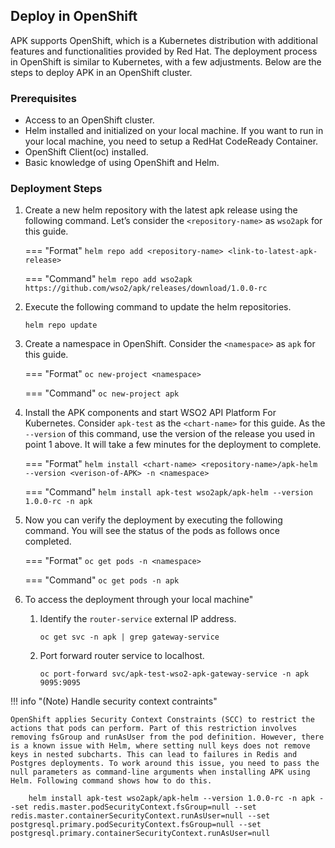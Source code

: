 ## Deploy in OpenShift

APK supports OpenShift, which is a Kubernetes distribution with additional features and functionalities provided by Red Hat. The deployment process in OpenShift is similar to Kubernetes, with a few adjustments. Below are the steps to deploy APK in an OpenShift cluster.

### Prerequisites
* Access to an OpenShift cluster.
* Helm installed and initialized on your local machine. If you want to run in your local machine, you need to setup a RedHat CodeReady Container.
* OpenShift Client(oc) installed.
* Basic knowledge of using OpenShift and Helm.

### Deployment Steps
1. Create a new helm repository with the latest apk release using the following command. Let’s consider the ```<repository-name>``` as ```wso2apk``` for this guide.

	=== "Format"
		```
		helm repo add <repository-name> <link-to-latest-apk-release>
		```
	
	=== "Command"
		```
		helm repo add wso2apk https://github.com/wso2/apk/releases/download/1.0.0-rc
		```

2. Execute the following command to update the helm repositories.

      ```console
      helm repo update
      ```

3.  Create a namespace in OpenShift. Consider the ```<namespace>``` as ```apk``` for this guide.

	=== "Format"
		```
		oc new-project <namespace>
		```
	
	=== "Command"
		```
		oc new-project apk
		```

4. Install the APK components and start WSO2 API Platform For Kubernetes. Consider ```apk-test``` as the ```<chart-name>``` for this guide. As the ```--version``` of this command, use the version of the release you used in point 1 above. It will take a few minutes for the deployment to complete.

	=== "Format"
		```
		helm install <chart-name> <repository-name>/apk-helm --version <verison-of-APK> -n <namespace>
		```
	
	=== "Command"
		```
		helm install apk-test wso2apk/apk-helm --version 1.0.0-rc -n apk
		```

5.  Now you can verify the deployment by executing the following command. You will see the status of the pods as follows once completed.

    === "Format"
        ```
        oc get pods -n <namespace>
        ```

    === "Command"
        ```
        oc get pods -n apk
        ```

6. To access the deployment through your local machine"

    1. Identify the `router-service` external IP address.
        ```console
        oc get svc -n apk | grep gateway-service
        ```
    2. Port forward router service to localhost.
        ```console
        oc port-forward svc/apk-test-wso2-apk-gateway-service -n apk 9095:9095
        ```

!!! info "(Note) Handle security context contraints"

	OpenShift applies Security Context Constraints (SCC) to restrict the actions that pods can perform. Part of this restriction involves removing fsGroup and runAsUser from the pod definition. However, there is a known issue with Helm, where setting null keys does not remove keys in nested subcharts. This can lead to failures in Redis and Postgres deployments. To work around this issue, you need to pass the null parameters as command-line arguments when installing APK using Helm. Following command shows how to do this.

		helm install apk-test wso2apk/apk-helm --version 1.0.0-rc -n apk --set redis.master.podSecurityContext.fsGroup=null --set redis.master.containerSecurityContext.runAsUser=null --set postgresql.primary.podSecurityContext.fsGroup=null --set postgresql.primary.containerSecurityContext.runAsUser=null

